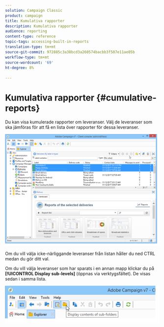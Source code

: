 ```yaml
---
solution: Campaign Classic
product: campaign
title: Kumulativa rapporter
description: Kumulativa rapporter
audience: reporting
content-type: reference
topic-tags: accessing-built-in-reports
translation-type: tm+mt
source-git-commit: 972885c3a38bcd3a260574bacbb3f507e11ae05b
workflow-type: tm+mt
source-wordcount: '69'
ht-degree: 8%

---
```



# Kumulativa rapporter {#cumulative-reports}

Du kan visa kumulerade rapporter om leveranser. Välj de leveranser som ska jämföras för att få en lista över rapporter för dessa leveranser.

![](assets/s_ncs_user_report_compare_tab.png)

Om du vill välja icke-närliggande leveranser från listan håller du ned CTRL medan du gör ditt val.

Om du vill välja leveranser som har sparats i en annan mapp klickar du på **[!UICONTROL Display sub-levels]** (öppnas via verktygsfältet). De visas sedan i samma lista.

![](assets/s_ncs_user_display_children_icon.png)
